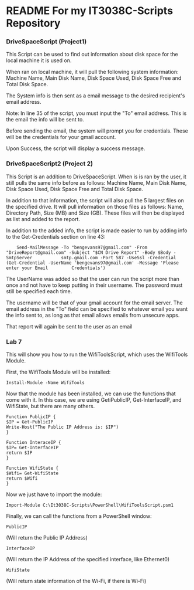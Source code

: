 # README For my IT3038C-Scripts Repository

### DriveSpaceScript (Project1)


This Script can be used to find out information about disk space for the local machine it is used on.

When ran on local machine, it will pull the following system information: Machine Name, Main Disk Name, Disk Space Used, Disk Space Free and Total Disk Space.

The System info is then sent as a email message to the desired recipient's email address.

Note: In line 35 of the script, you must input the "To" email address. This is the email the info will be sent to.

Before sending the email, the system will prompt you for credentials. These will be the credentials for your gmail account.

Upon Success, the script will display a success message.

### DriveSpaceScript2 (Project 2)

This Script is an addition to DriveSpaceScript. When is is ran by the user, it still pulls the same info before as follows: Machine Name, Main Disk Name, Disk Space Used, Disk Space Free and Total Disk Space. 

In addition to that information, the script will also pull the 5 largest files on the specified drive. It will pull information on those files as follows: Name, Directory Path, Size (MB) and Size (GB). These files will then be displayed as list and added to the report. 

In addition to the added info, the script is made easier to run by adding info to the Get-Credentials section on line 43:
        
        Send-MailMessage -To "bengevans97@gmail.com" -From "DriveReport@gmail.com" -Subject "$CN Drive Report" -Body $Body -SmtpServer           smtp.gmail.com -Port 587 -UseSsl -Credential (Get-Credential -UserName 'bengevans97@gmail.com' -Message 'Please enter your Email         Credentials')
        
The UserName was added so that the user can run the script more than once and not have to keep putting in their username. The password must still be specified each time.

The username will be that of your gmail account for the email server. The email address in the "To" field can be specified to whatever email you want the info sent to, as long as that email allows emails from unsecure apps.

That report will again be sent to the user as an email

### Lab 7


This will show you how to run the WifiToolsScript, which uses the WifiTools Module.

First, the WifiTools Module will be installed:

    Install-Module -Name WifiTools

Now that the module has been installed, we can use the functions that come with it. In this case, we are using GetiPublicIP, Get-InterfaceIP, and WifiState, but there are many others.

    Function PublicIP {
    $IP = Get-PublicIP
    Write-Host("The Public IP Address is: $IP")
    }
    
    Function InteraceIP {
    $IP= Get-InterfaceIP
    return $IP
    }

    Function WifiState {
    $Wifi= Get-WifiState
    return $Wifi
    }
    
Now we just have to import the module:

    Import-Module C:\It3038C-Scripts\PowerShell\WifiToolsScript.psm1
    
Finally, we can call the functions from a PowerShell window:

    PublicIP

(Will return the Public IP Address)

    InterfaceIP
    
(Will return the IP Address of the specified interface, like Ethernet0)

    WifiState
    
(Will return state information of the Wi-Fi, if there is Wi-Fi)
